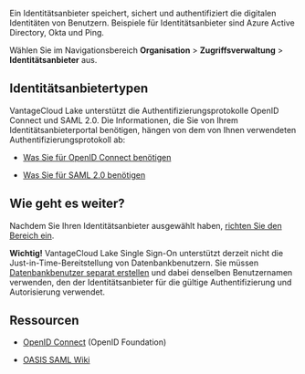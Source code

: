Ein Identitätsanbieter speichert, sichert und authentifiziert die digitalen Identitäten von Benutzern. Beispiele für Identitätsanbieter sind Azure Active Directory, Okta und Ping.

Wählen Sie im Navigationsbereich **Organisation** \> **Zugriffsverwaltung** \> **Identitätsanbieter** aus.

Identitätsanbietertypen
-----------------------

VantageCloud Lake unterstützt die Authentifizierungsprotokolle OpenID Connect und SAML 2.0. Die Informationen, die Sie von Ihrem Identitätsanbieterportal benötigen, hängen von dem von Ihnen verwendeten Authentifizierungsprotokoll ab:

-   [Was Sie für OpenID Connect benötigen](lfb1680194800865.md)

-   [Was Sie für SAML 2.0 benötigen](dhs1680194823192.md)

Wie geht es weiter?
-------------------

Nachdem Sie Ihren Identitätsanbieter ausgewählt haben, [richten Sie den Bereich ein](ruf1680184116601.md).

**Wichtig!** VantageCloud Lake Single Sign-On unterstützt derzeit nicht die Just-in-Time-Bereitstellung von Datenbankbenutzern. Sie müssen [Datenbankbenutzer separat erstellen](wxe1659392685092.md) und dabei denselben Benutzernamen verwenden, den der Identitätsanbieter für die gültige Authentifizierung und Autorisierung verwendet.

Ressourcen
----------

-   [OpenID Connect](https://openid.net/connect/) (OpenID Foundation)

-   [OASIS SAML Wiki](https://wiki.oasis-open.org/security/FrontPage)
